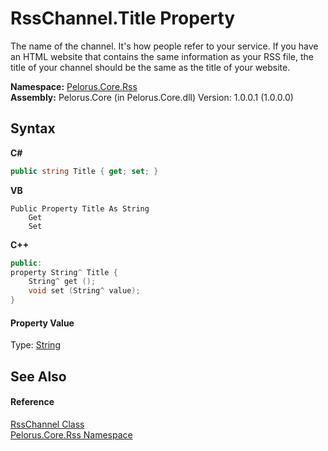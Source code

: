 # RssChannel.Title Property 
 

The name of the channel. It's how people refer to your service. If you have an HTML website that contains the same information as your RSS file, the title of your channel should be the same as the title of your website.

**Namespace:**&nbsp;<a href="683C06D0">Pelorus.Core.Rss</a><br />**Assembly:**&nbsp;Pelorus.Core (in Pelorus.Core.dll) Version: 1.0.0.1 (1.0.0.0)

## Syntax

**C#**<br />
``` C#
public string Title { get; set; }
```

**VB**<br />
``` VB
Public Property Title As String
	Get
	Set
```

**C++**<br />
``` C++
public:
property String^ Title {
	String^ get ();
	void set (String^ value);
}
```


#### Property Value
Type: <a href="http://msdn2.microsoft.com/en-us/library/s1wwdcbf" target="_blank">String</a>

## See Also


#### Reference
<a href="8911D1C7">RssChannel Class</a><br /><a href="683C06D0">Pelorus.Core.Rss Namespace</a><br />